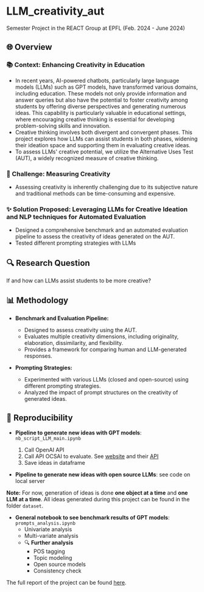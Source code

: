 # LLM_creativity_aut

Semester Project in the REACT Group at EPFL (Feb. 2024 - June 2024)

## 🌐 Overview

### 📚 Context: Enhancing Creativity in Education

- In recent years, AI-powered chatbots, particularly large language models (LLMs) such as GPT models, have transformed various domains, including education. These models not only provide information and answer queries but also have the potential to foster creativity among students by offering diverse perspectives and generating numerous ideas. This capability is particularly valuable in educational settings, where encouraging creative thinking is essential for developing problem-solving skills and innovation.
- Creative thinking involves both divergent and convergent phases. This project explores how LLMs can assist students in both phases, widening their ideation space and supporting them in evaluating creative ideas.
- To assess LLMs' creative potential, we utilize the Alternative Uses Test (AUT), a widely recognized measure of creative thinking.

### 🚧 Challenge: Measuring Creativity
- Assessing creativity is inherently challenging due to its subjective nature and traditional methods can be time-consuming and expensive.

### ✨ Solution Proposed: Leveraging LLMs for Creative Ideation and NLP techniques for Automated Evaluation
- Designed a comprehensive benchmark and an automated evaluation pipeline to assess the creativity of ideas generated on the AUT.
- Tested different prompting strategies with LLMs

## 🔍 Research Question

If and how can LLMs assist students to be more creative?

## 📊 Methodology
- **Benchmark and Evaluation Pipeline:**

  - Designed to assess creativity using the AUT.
  - Evaluates multiple creativity dimensions, including originality, elaboration, dissimilarity, and flexibility.
  - Provides a framework for comparing human and LLM-generated responses.
    
- **Prompting Strategies:**

  - Experimented with various LLMs (closed and open-source) using different prompting strategies.
  - Analyzed the impact of prompt structures on the creativity of generated ideas.

## 🔁 Reproducibility

- **Pipeline to generate new ideas with GPT models**: `nb_script_LLM_main.ipynb`
  1. Call OpenAI API
  2. Call API OCSAI to evaluate. See [website](https://openscoring.du.edu/scoringllm) and their [API](https://openscoring.du.edu/docs)
  4. Save ideas in dataframe

- **Pipeline to generate new ideas with open source LLMs**: see code on local server

**Note:** For now, generation of ideas is done **one object at a time** and **one LLM at a time**. All ideas generated during this project can be found in the folder `dataset`.

- **General notebook to see benchmark results of GPT models**: `prompts_analysis.ipynb`
    - Univariate analysis
    - Multi-variate analysis
  - 🔍 **Further analysis**
    - POS tagging
    - Topic modeling
    - Open source models
    - Consistency check

The full report of the project can be found [here](https://github.com/Maximelel/LLM_creativity_aut/blob/main/pdf_report.pdf).
